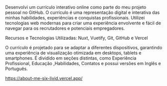 Desenvolvi um currículo interativo online como parte do meu projeto pessoal no GitHub. O currículo é uma representação digital e interativa das minhas habilidades, experiências e conquistas profissionais. Utilizei tecnologias web modernas para criar uma experiência envolvente e fácil de navegar para os recrutadores e potenciais empregadores. 

Recursos e Tecnologias Utilizadas: Nuxt, Vuetify, Git, GitHub e Vercel

O currículo é projetado para se adaptar a diferentes dispositivos, garantindo uma experiência de visualização otimizada em desktops, tablets e smartphones.
É dividido em seções distintas, como Experiência Profissional, Educação ,Habilidades, Contatos e possui versões em Inglês e Português. 

https://about-me-six-livid.vercel.app/
